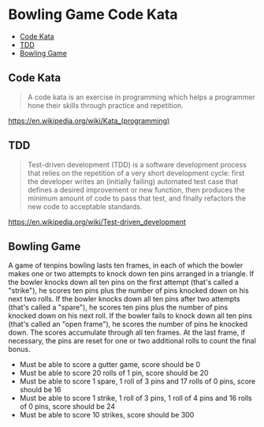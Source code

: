 # Bowling Game Code Kata

- [Code Kata](#code-kata)
- [TDD](#tdd)
- [Bowling Game](#bowling-game)

<a name="code-kata"></a>
## Code Kata

> A code kata is an exercise in programming which helps a programmer hone their skills through practice and repetition.

https://en.wikipedia.org/wiki/Kata_(programming)

<a name="tdd"></a>
## TDD

> Test-driven development (TDD) is a software development process that relies on the repetition of a very short development cycle: first the developer writes an (initially failing) automated test case that defines a desired improvement or new function, then produces the minimum amount of code to pass that test, and finally refactors the new code to acceptable standards.

https://en.wikipedia.org/wiki/Test-driven_development

<a name="bowling-game"></a>
## Bowling Game

A game of tenpins bowling lasts ten frames, in each of which the bowler makes one or two attempts to knock down ten pins arranged in a triangle. If the bowler knocks down all ten pins on the first attempt (that's called a "strike"), he scores ten pins plus the number of pins knocked down on his next two rolls. If the bowler knocks down all ten pins after two attempts (that's called a "spare"), he scores ten pins plus the number of pins knocked down on his next roll. If the bowler fails to knock down all ten pins (that's called an "open frame"), he scores the number of pins he knocked down. The scores accumulate through all ten frames. At the last frame, if necessary, the pins are reset for one or two additional rolls to count the final bonus.

- Must be able to score a gutter game, score should be 0
- Must be able to score 20 rolls of 1 pin, score should be 20
- Must be able to score 1 spare, 1 roll of 3 pins and 17 rolls of 0 pins, score should be 16
- Must be able to score 1 strike, 1 roll of 3 pins, 1 roll of 4 pins and 16 rolls of 0 pins, score should be 24
- Must be able to score 10 strikes, score should be 300
